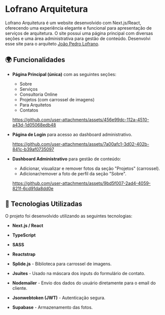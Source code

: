 # Lofrano Arquitetura

Lofrano Arquitetura é um website desenvolvido com Next.js/React, oferecendo uma experiência elegante e funcional para apresentação de serviços de arquitetura. O site possui uma página principal com diversas seções e uma área administrativa para gestão de conteúdo.
Desenvolvi esse site para o arquiteto [João Pedro Lofrano](https://www.lofranoarquitetura.com.br).

## 🌍 Funcionalidades
- **Página Principal (única)** com as seguintes seções:
  
  - Sobre
  - Serviços
  - Consultoria Online
  - Projetos (com carrossel de imagens)
  - Para Arquitetos
  - Contatos

  https://github.com/user-attachments/assets/456e99dc-112a-4510-a43d-1d05068edb48
    
- **Página de Login** para acesso ao dashboard administrativo.

  https://github.com/user-attachments/assets/7a00afc1-3d02-402b-841c-b39af0735097

- **Dashboard Administrativo** para gestão de conteúdo:
  - Adicionar, visualizar e remover fotos da seção "Projetos" (carrossel).
  - Adicionar/remover a foto de perfil da seção "Sobre".

  https://github.com/user-attachments/assets/9bd5f007-2ad4-4059-821f-6cd91da8dd0e

## 🚀 Tecnologias Utilizadas
O projeto foi desenvolvido utilizando as seguintes tecnologias:
- **Next.js / React**
- **TypeScript** 

- **SASS**
- **Reactstrap**
- **Splide.js** - Biblioteca para carrossel de imagens.
- **Jsuites** - Usado na máscara dos inputs do formulário de contato.

- **Nodemailer** - Envio dos dados do usuário diretamente para o email do cliente.

- **Jsonwebtoken (JWT)** - Autenticação segura.
- **Supabase** - Armazenamento das fotos.
